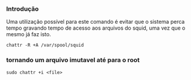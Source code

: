 ### Introdução
Uma utilização possível para este comando é
evitar que o sistema perca tempo gravando tempo de acesso
aos arquivos do squid, uma vez que o mesmo já faz isto.

    chattr -R +A /var/spool/squid

### tornando um arquivo imutavel até para o root

    sudo chattr +i <file>



